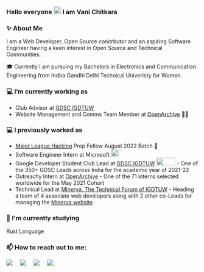 ### Hello everyone <img src="https://github.com/TheDudeThatCode/TheDudeThatCode/blob/master/Assets/Hi.gif" height="20px" width="20px"> I am Vani Chitkara

### ✨ About Me

I am a Web Developer, Open Source conitrbutor and an aspiring Software Engineer having a keen interest in Open Source and Technical Communities.

🎓 Currently I am pursuing my Bachelors in Electronics and Communication Engineering from Indira Gandhi Delhi Technical Univeristy for Women.

### 💻 I’m currently working as

* Club Advisor at [GDSC IGDTUW](https://gdsc.community.dev/indira-gandhi-delhi-technical-university-for-women-delhi/) <img src="https://seeklogo.com/images/G/google-developers-logo-F8BF3155AC-seeklogo.com.png" height="15px" width="35px">
* Website Management and Comms Team Member at [OpenArchive](https://github.com/OpenArchive) 👩‍💻

### 💻 I previously worked as

* [Major League Hacking](https://fellowship.mlh.io/) Prep Fellow August 2022 Batch 🚀
* Software Engineer Intern at Microsoft <img src="https://cdn-icons-png.flaticon.com/512/732/732221.png" height="20px" width="20px">
* Google Developer Student Club Lead at [GDSC IGDTUW](https://gdsc.community.dev/indira-gandhi-delhi-technical-university-for-women-delhi/) <img src="https://seeklogo.com/images/G/google-developers-logo-F8BF3155AC-seeklogo.com.png" height="20px" width="50px"> - One of the 350+ GDSC Leads across India for the academic year of 2021-22
* Outreachy Intern at [OpenArchive](https://github.com/OpenArchive) - One of the 71 interns selected worldwide for the May 2021 Cohort
* Technical Lead at [Minerva, The Technical Forum of IGDTUW](https://github.com/Minerva-2020) - Heading a team of 4 associate web developers along with 2 other co-Leads for managing the [Minerva website](https://minervaforum.in/)

### 🌱 I'm currently studying 
Rust Language

### 📫 How to reach out to me:
<p>
<a target="_blank"href="https://twitter.com/VaniChitkara"><img src="https://img.shields.io/badge/twitter-%231DA1F2.svg?&style=for-the-badge&logo=twitter&logoColor=white" /></a>&nbsp;&nbsp;&nbsp;&nbsp;
<a target="_blank"href="https://www.linkedin.com/in/vani-chitkara/"><img src="https://img.shields.io/badge/linkedin-%230077B5.svg?&style=for-the-badge&logo=linkedin&logoColor=white" /></a>&nbsp;&nbsp;&nbsp;&nbsp;
<a target="_blank"href="http://vanichitkara.wordpress.com/"><img src="https://img.shields.io/badge/wordpress-%231DA1F2.svg?&style=for-the-badge&logo=wordpress&logoColor=white" /></a>&nbsp;&nbsp;&nbsp;&nbsp;
<a target="_blank"href="https://www.polywork.com/vanichitkara#/"><img src="https://img.shields.io/badge/polywork-%230077B5.svg?&style=for-the-badge&logo=polywork&logoColor=white" /></a>&nbsp;&nbsp;&nbsp;&nbsp;
</p>

<!--
**vanichitkara/vanichitkara** is a ✨ _special_ ✨ repository because its `README.md` (this file) appears on your GitHub profile.

Here are some ideas to get you started:

- 🔭 I’m currently working on ...
- 🌱 I’m currently learning ...
- 👯 I’m looking to collaborate on ...
- 🤔 I’m looking for help with ...
- 💬 Ask me about ...
- 📫 How to reach me: ...
- 😄 Pronouns: ...
- ⚡ Fun fact: ...
-->
